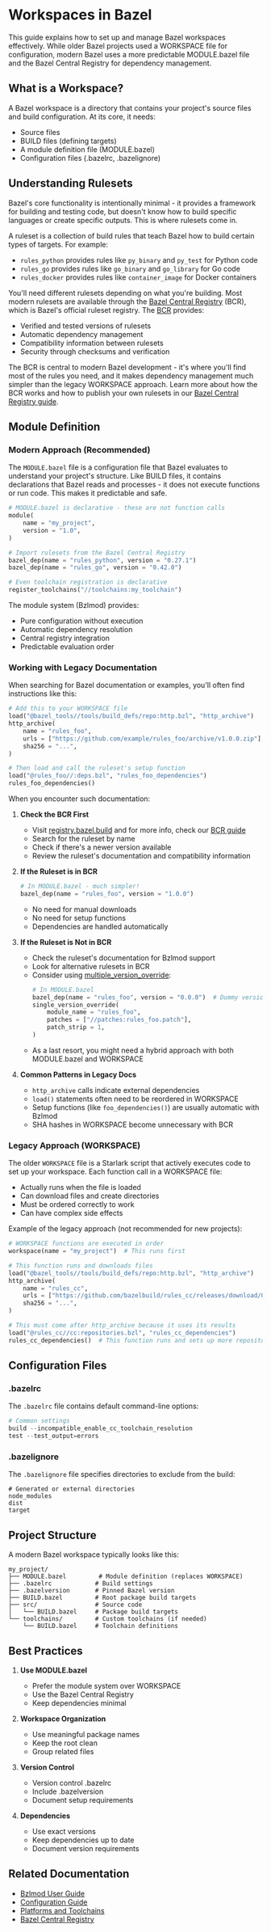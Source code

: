 # Workspaces in Bazel

This guide explains how to set up and manage Bazel workspaces effectively. While older Bazel projects used a WORKSPACE file for configuration, modern Bazel uses a more predictable MODULE.bazel file and the Bazel Central Registry for dependency management.

## What is a Workspace?

A Bazel workspace is a directory that contains your project's source files and build configuration. At its core, it needs:
- Source files
- BUILD files (defining targets)
- A module definition file (MODULE.bazel)
- Configuration files (.bazelrc, .bazelignore)

## Understanding Rulesets

Bazel's core functionality is intentionally minimal - it provides a framework for building and testing code, but doesn't know how to build specific languages or create specific outputs. This is where rulesets come in.

A ruleset is a collection of build rules that teach Bazel how to build certain types of targets. For example:
- `rules_python` provides rules like `py_binary` and `py_test` for Python code
- `rules_go` provides rules like `go_binary` and `go_library` for Go code
- `rules_docker` provides rules like `container_image` for Docker containers

You'll need different rulesets depending on what you're building. Most modern rulesets are available through the [Bazel Central Registry](/concepts/bazel-central-registry) (BCR), which is Bazel's official ruleset registry. The [BCR](/concepts/bazel-central-registry) provides:
- Verified and tested versions of rulesets
- Automatic dependency management
- Compatibility information between rulesets
- Security through checksums and verification

The BCR is central to modern Bazel development - it's where you'll find most of the rules you need, and it makes dependency management much simpler than the legacy WORKSPACE approach. Learn more about how the BCR works and how to publish your own rulesets in our [Bazel Central Registry guide](/concepts/bazel-central-registry).

## Module Definition

### Modern Approach (Recommended)

The `MODULE.bazel` file is a configuration file that Bazel evaluates to understand your project's structure. Like BUILD files, it contains declarations that Bazel reads and processes - it does not execute functions or run code. This makes it predictable and safe.

```python
# MODULE.bazel is declarative - these are not function calls
module(
    name = "my_project",
    version = "1.0",
)

# Import rulesets from the Bazel Central Registry
bazel_dep(name = "rules_python", version = "0.27.1")
bazel_dep(name = "rules_go", version = "0.42.0")

# Even toolchain registration is declarative
register_toolchains("//toolchains:my_toolchain")
```

The module system (Bzlmod) provides:
- Pure configuration without execution
- Automatic dependency resolution
- Central registry integration
- Predictable evaluation order

### Working with Legacy Documentation

When searching for Bazel documentation or examples, you'll often find instructions like this:
```python
# Add this to your WORKSPACE file
load("@bazel_tools//tools/build_defs/repo:http.bzl", "http_archive")
http_archive(
    name = "rules_foo",
    urls = ["https://github.com/example/rules_foo/archive/v1.0.0.zip"],
    sha256 = "...",
)

# Then load and call the ruleset's setup function
load("@rules_foo//:deps.bzl", "rules_foo_dependencies")
rules_foo_dependencies()
```

When you encounter such documentation:

1. **Check the BCR First**
   - Visit [registry.bazel.build](https://registry.bazel.build) and for more info, check our [BCR guide](/concepts/bazel-central-registry)
   - Search for the ruleset by name
   - Check if there's a newer version available
   - Review the ruleset's documentation and compatibility information

2. **If the Ruleset is in BCR**
   ```python
   # In MODULE.bazel - much simpler!
   bazel_dep(name = "rules_foo", version = "1.0.0")
   ```
   - No need for manual downloads
   - No need for setup functions
   - Dependencies are handled automatically

3. **If the Ruleset is Not in BCR**
   - Check the ruleset's documentation for Bzlmod support
   - Look for alternative rulesets in BCR
   - Consider using [multiple_version_override](https://bazel.build/external/migration#using_http_archive):
     ```python
     # In MODULE.bazel
     bazel_dep(name = "rules_foo", version = "0.0.0")  # Dummy version
     single_version_override(
         module_name = "rules_foo",
         patches = ["//patches:rules_foo.patch"],
         patch_strip = 1,
     )
     ```
   - As a last resort, you might need a hybrid approach with both MODULE.bazel and WORKSPACE

4. **Common Patterns in Legacy Docs**
   - `http_archive` calls indicate external dependencies
   - `load()` statements often need to be reordered in WORKSPACE
   - Setup functions (like `foo_dependencies()`) are usually automatic with Bzlmod
   - SHA hashes in WORKSPACE become unnecessary with BCR

### Legacy Approach (WORKSPACE)

The older `WORKSPACE` file is a Starlark script that actively executes code to set up your workspace. Each function call in a WORKSPACE file:
- Actually runs when the file is loaded
- Can download files and create directories
- Must be ordered correctly to work
- Can have complex side effects

Example of the legacy approach (not recommended for new projects):
```python
# WORKSPACE functions are executed in order
workspace(name = "my_project")  # This runs first

# This function runs and downloads files
load("@bazel_tools//tools/build_defs/repo:http.bzl", "http_archive")
http_archive(
    name = "rules_cc",
    urls = ["https://github.com/bazelbuild/rules_cc/releases/download/0.0.1/rules_cc-0.0.1.tar.gz"],
    sha256 = "...",
)

# This must come after http_archive because it uses its results
load("@rules_cc//cc:repositories.bzl", "rules_cc_dependencies")
rules_cc_dependencies()  # This function runs and sets up more repositories
```

## Configuration Files

### .bazelrc

The `.bazelrc` file contains default command-line options:

```python
# Common settings
build --incompatible_enable_cc_toolchain_resolution
test --test_output=errors
```

### .bazelignore

The `.bazelignore` file specifies directories to exclude from the build:

```
# Generated or external directories
node_modules
dist
target
```

## Project Structure

A modern Bazel workspace typically looks like this:
```
my_project/
├── MODULE.bazel         # Module definition (replaces WORKSPACE)
├── .bazelrc            # Build settings
├── .bazelversion       # Pinned Bazel version
├── BUILD.bazel         # Root package build targets
├── src/                # Source code
│   └── BUILD.bazel     # Package build targets
└── toolchains/         # Custom toolchains (if needed)
    └── BUILD.bazel     # Toolchain definitions
```

## Best Practices

1. **Use MODULE.bazel**
   - Prefer the module system over WORKSPACE
   - Use the Bazel Central Registry
   - Keep dependencies minimal

2. **Workspace Organization**
   - Use meaningful package names
   - Keep the root clean
   - Group related files

3. **Version Control**
   - Version control .bazelrc
   - Include .bazelversion
   - Document setup requirements

4. **Dependencies**
   - Use exact versions
   - Keep dependencies up to date
   - Document version requirements

## Related Documentation

- [Bzlmod User Guide](https://bazel.build/external/overview)
- [Configuration Guide](https://bazel.build/run/bazelrc)
- [Platforms and Toolchains](https://bazel.build/concepts/platforms)
- [Bazel Central Registry](https://registry.bazel.build)
